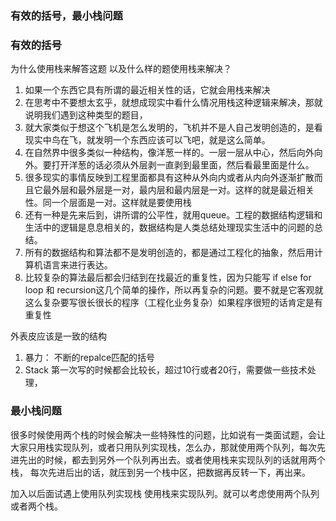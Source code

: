 ### 有效的括号，最小栈问题

### 有效的括号
为什么使用栈来解答这题 以及什么样的题使用栈来解决？
1. 如果一个东西它具有所谓的最近相关性的话，它就会用栈来解决
2. 在思考中不要想太玄乎，就想成现实中看什么情况用栈这种逻辑来解决，那就说明我们遇到这种类型的题目，
3. 就大家类似于想这个飞机是怎么发明的，飞机并不是人自己发明创造的，是看现实中鸟在飞，就发明一个东西应该可以飞吧，就是这么简单。
4. 在自然界中很多类似一种结构，像洋葱一样的。一层一层从中心，然后向外向外。要打开洋葱的话必须从外层剥一直剥到最里面，然后看最里面是什么。
5. 很多现实的事情反映到工程里面都具有这种从外向内或者从内向外逐渐扩散而且它最外层和最外层是一对，最内层和最内层是一对。这样的就是最近相关性。同一个层面是一对。这样就是要使用栈
6. 还有一种是先来后到，讲所谓的公平性，就用queue。工程的数据结构逻辑和生活中的逻辑是息息相关的，数据结构是人类总结处理现实生活中的问题的总结。
7. 所有的数据结构和算法都不是发明创造的，都是通过工程化的抽象，然后用计算机语言来进行表达。
8. 比较复杂的算法最后都会归结到在找最近的重复性，因为只能写 if else for loop 和 recursion这几个简单的操作，所以再复杂的问题。要不就是它客观就这么复杂要写很长很长的程序（工程化业务复杂）如果程序很短的话肯定是有重复性

外表皮应该是一致的结构

1. 暴力： 不断的repalce匹配的括号
2. Stack 
   第一次写的时候都会比较长，超过10行或者20行，需要做一些技术处理，

### 最小栈问题
很多时候使用两个栈的时候会解决一些特殊性的问题，比如说有一类面试题，会让大家只用栈实现队列，或者只用队列实现栈，怎么办，那就使用两个队列，每次先进先出的时候，都去到另外一个队列再出去。或者使用栈来实现队列的话就用两个栈，
每次先进后出的话，就压到另一个栈中区，把数据再反转一下，再出来。

加入以后面试遇上使用队列实现栈 使用栈来实现队列。就可以考虑使用两个队列或者两个栈。
